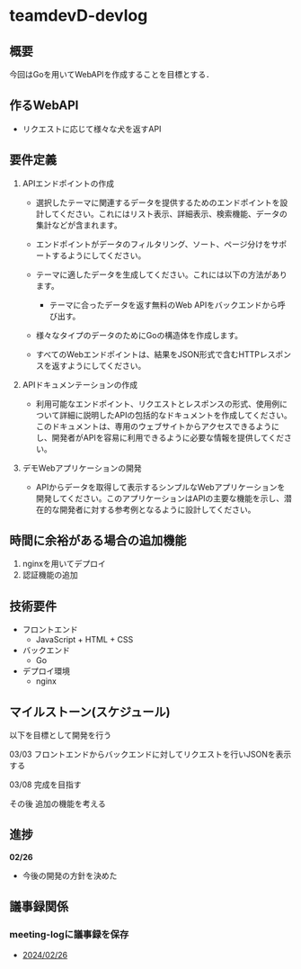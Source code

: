# teamdevD-devlog

## 概要
今回はGoを用いてWebAPIを作成することを目標とする．

## 作るWebAPI

- リクエストに応じて様々な犬を返すAPI

## 要件定義

1. APIエンドポイントの作成
    - 選択したテーマに関連するデータを提供するためのエンドポイントを設計してください。これにはリスト表示、詳細表示、検索機能、データの集計などが含まれます。

    - エンドポイントがデータのフィルタリング、ソート、ページ分けをサポートするようにしてください。

    - テーマに適したデータを生成してください。これには以下の方法があります。
        - テーマに合ったデータを返す無料のWeb APIをバックエンドから呼び出す。

    - 様々なタイプのデータのためにGoの構造体を作成します。

    - すべてのWebエンドポイントは、結果をJSON形式で含むHTTPレスポンスを返すようにしてください。

2. APIドキュメンテーションの作成
    - 利用可能なエンドポイント、リクエストとレスポンスの形式、使用例について詳細に説明したAPIの包括的なドキュメントを作成してください。このドキュメントは、専用のウェブサイトからアクセスできるようにし、開発者がAPIを容易に利用できるように必要な情報を提供してください。


3. デモWebアプリケーションの開発
    - APIからデータを取得して表示するシンプルなWebアプリケーションを開発してください。このアプリケーションはAPIの主要な機能を示し、潜在的な開発者に対する参考例となるように設計してください。
## 時間に余裕がある場合の追加機能
1. nginxを用いてデプロイ
2. 認証機能の追加
## 技術要件
- フロントエンド
    - JavaScript + HTML + CSS
- バックエンド
    - Go
- デプロイ環境
    - nginx


## マイルストーン(スケジュール)
以下を目標として開発を行う

03/03
フロントエンドからバックエンドに対してリクエストを行いJSONを表示する

03/08
完成を目指す

その後
追加の機能を考える


## 進捗

**02/26**
- 今後の開発の方針を決めた



## 議事録関係
### meeting-logに議事録を保存

- <a href="https://github.com/teamDWebAPI/teamDdevlog/blob/main/meeting-log/240226-log.md">2024/02/26</a>
